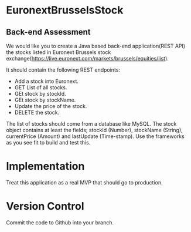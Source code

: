 # EuronextBrusselsStock
## Back-end Assessment  

We would like you to create a Java based back-end application(REST API) the stocks listed in Euronext Brussels stock exchange(https://live.euronext.com/markets/brussels/equities/list).

It should contain the following REST endpoints:
  * Add a stock into Euronext.
  * GET List of all stocks.
  * GEt  stock by stockId.
  * GEt  stock by stockName.
  * Update the price of the stock.
  * DELETE the stock.

The list of stocks should come from a database like MySQL.
The stock object contains at least the fields; stockId (Number), stockName (String), currentPrice (Amount) and lastUpdate (Time-stamp).
Use the frameworks as you see fit to build and test this.

# Implementation  
Treat this application as a real MVP that should go to production.

# Version Control   
Commit the code to Github into your branch.

